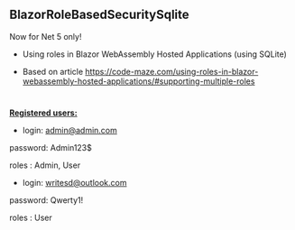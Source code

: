 ## BlazorRoleBasedSecuritySqlite
Now for Net 5 only! 

- Using roles in Blazor WebAssembly Hosted Applications (using SQLite)

- Based on article 
https://code-maze.com/using-roles-in-blazor-webassembly-hosted-applications/#supporting-multiple-roles

#
<b><u>Registered users:</u></b>

- login: admin@admin.com

password: Admin123$

roles : Admin, User

- login: writesd@outlook.com

password: Qwerty1!

roles : User

